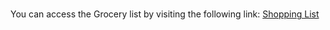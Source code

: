 # 
You can access the Grocery list by visiting the following link: [Shopping List](https://sanjanacheekatipalli.github.io/Grocery-list/)

